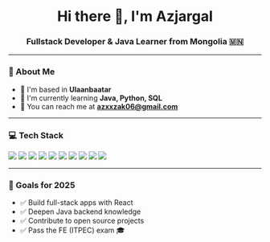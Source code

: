 <h1 align="center">Hi there 👋, I'm Azjargal</h1>
<h3 align="center">Fullstack Developer & Java Learner from Mongolia 🇲🇳</h3>

---

### 📍 About Me

- 🌆 I'm based in **Ulaanbaatar**
- 🧠 I'm currently learning **Java, Python, SQL**
- 💌 You can reach me at **[azxxzak06@gmail.com](mailto:azxxzak06@gmail.com)**

---

### 💻 Tech Stack

<p align="left">
  <img src="https://img.shields.io/badge/Java-%23ED8B00?style=for-the-badge&logo=java&logoColor=white"/>
  <img src="https://img.shields.io/badge/JavaScript-%23F7DF1E?style=for-the-badge&logo=javascript&logoColor=black"/>
  <img src="https://img.shields.io/badge/TypeScript-%23007ACC?style=for-the-badge&logo=typescript&logoColor=white"/>
  <img src="https://img.shields.io/badge/React-%2361DAFB?style=for-the-badge&logo=react&logoColor=black"/>
  <img src="https://img.shields.io/badge/HTML5-%23E34F26?style=for-the-badge&logo=html5&logoColor=white"/>
  <img src="https://img.shields.io/badge/CSS3-%231572B6?style=for-the-badge&logo=css3&logoColor=white"/>
  <img src="https://img.shields.io/badge/SQL-%2300C7B7?style=for-the-badge&logo=sqlite&logoColor=white"/>
  <img src="https://img.shields.io/badge/PostgreSQL-%23336791?style=for-the-badge&logo=postgresql&logoColor=white"/>
  <img src="https://img.shields.io/badge/Firebase-%23FFCA28?style=for-the-badge&logo=firebase&logoColor=black"/>
  <img src="https://img.shields.io/badge/VSCode-%23007ACC?style=for-the-badge&logo=visualstudiocode&logoColor=white"/>
</p>

---

### 🎯 Goals for 2025

- ✅ Build full-stack apps with React 
- ✅ Deepen Java backend knowledge
- ✅ Contribute to open source projects
- ✅ Pass the FE (ITPEC) exam 🎓
